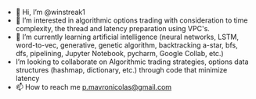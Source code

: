 - 👋 Hi, I’m @winstreak1
- 👀 I’m interested in algorithmic options trading with consideration to time complexity, the thread and latency preparation using VPC's.
- 🌱 I’m currently learning artificial intelligence (neural networks, LSTM, word-to-vec, generative, genetic algorithm, backtracking a-star, bfs, dfs, pipelining, Jupyter Notebook, pycharm, Google Collab, etc.)
- I’m looking to collaborate on Algorithmic trading strategies, options data structures (hashmap, dictionary, etc.) through code that minimize latency
- 📫 How to reach me p.mavronicolas@gmail.com

<!---
winstreak1/winstreak1 is a ✨ special ✨ repository because its `README.md` (this file) appears on your GitHub profile.
You can click the Preview link to take a look at your changes.
--->
